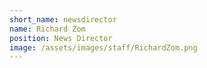 ```yaml
---
short_name: newsdirector
name: Richard Zom
position: News Director
image: /assets/images/staff/RichardZom.png
---
```

